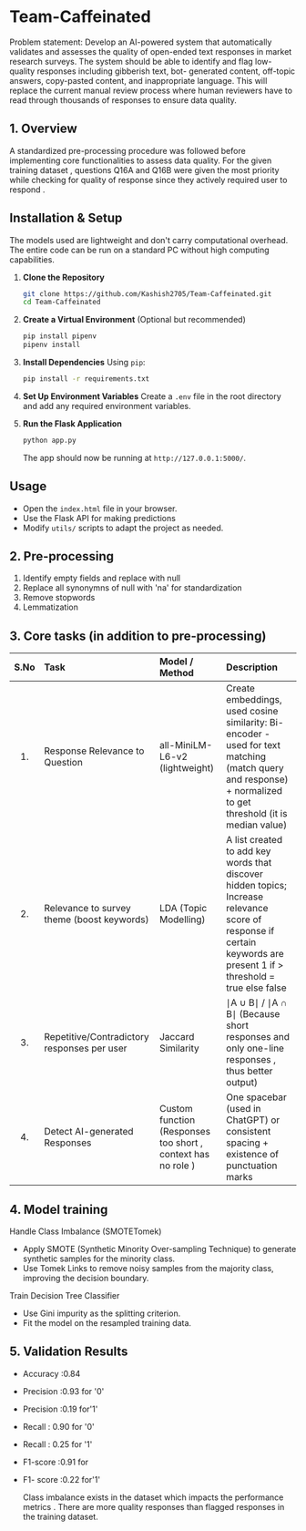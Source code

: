 # Team-Caffeinated
Problem statement:
Develop an AI-powered system that automatically validates and assesses the quality of open-ended text responses in market
research surveys. The system should be able to identify and flag low-quality responses including gibberish text, bot-
generated content, off-topic answers, copy-pasted content, and inappropriate language. This will replace the current manual
review process where human reviewers have to read through thousands of responses to ensure data quality.

## 1. Overview
A standardized pre-processing procedure was followed before implementing core functionalities to assess data quality.
For the given training dataset , questions Q16A and Q16B were given the most priority while checking for quality of response since they actively required user to respond .


## Installation & Setup
The models used are lightweight and don't carry computational overhead. The entire code can be run on a standard PC without high computing capabilities.

1. **Clone the Repository**
   ```bash
   git clone https://github.com/Kashish2705/Team-Caffeinated.git
   cd Team-Caffeinated
   ```

2. **Create a Virtual Environment** (Optional but recommended)
   ```bash
   pip install pipenv
   pipenv install
   ```

3. **Install Dependencies**
   Using `pip`:
   ```bash
   pip install -r requirements.txt
   ```

4. **Set Up Environment Variables**
   Create a `.env` file in the root directory and add any required environment variables.

5. **Run the Flask Application**
   ```bash
   python app.py
   ```
   The app should now be running at `http://127.0.0.1:5000/`.

## Usage
- Open the `index.html` file in your browser.
- Use the Flask API for making predictions
- Modify `utils/` scripts to adapt the project as needed.

## 2. Pre-processing
1. Identify empty fields and replace with null
2. Replace all synonymns of null with 'na' for standardization
3. Remove stopwords
4. Lemmatization

## 3. Core tasks (in addition to pre-processing)
| S.No | Task                                    | Model / Method                  | Description|
|:-----:|:----------------------------------------|:----------------------------------|:--------|
| 1.    | Response Relevance to Question         | all-MiniLM-L6-v2 (lightweight)   | Create embeddings, used cosine similarity: Bi-encoder - used for text matching (match query and response) + normalized to get threshold (it is median value) |
| 2.    | Relevance to survey theme (boost keywords)                     | LDA (Topic Modelling)            | A list created to add key words that discover hidden topics; Increase relevance score of response if certain keywords are present  1 if > threshold = true else false |
| 3.    |        Repetitive/Contradictory responses per user            |                       Jaccard Similarity          | ∣A ∪ B∣ / ∣A ∩ B∣ (Because short responses and only one-line responses , thus better output) |
| 4.    | Detect AI-generated Responses          | Custom function (Responses too short , context has no role ) | One spacebar (used in ChatGPT) or consistent spacing + existence of punctuation marks |



## 4. Model training

Handle Class Imbalance (SMOTETomek)
- Apply SMOTE (Synthetic Minority Over-sampling Technique) to generate synthetic samples for the minority class.
- Use Tomek Links to remove noisy samples from the majority class, improving the decision boundary.
  
Train Decision Tree Classifier
- Use Gini impurity as the splitting criterion.
- Fit the model on the resampled training data.

## 5. Validation Results
- Accuracy :0.84

 -  Precision :0.93 for '0'
 -  Precision  :0.19 for'1'

-  Recall : 0.90 for '0'
-  Recall : 0.25 for '1'

-  F1-score :0.91 for
- F1- score :0.22 for'1'

  Class imbalance exists in the dataset which impacts the performance metrics . There are more quality responses than flagged responses in the training dataset.

